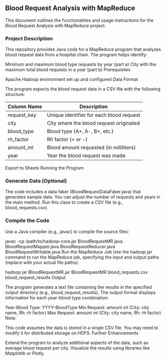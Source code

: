 ## Blood Request Analysis with MapReduce

This document outlines the functionalities and usage instructions for the Blood Request Analysis with MapReduce project.

### Project Description

This repository provides Java code for a MapReduce program that analyzes blood request data from a hospital chain. The program helps identify:

Minimum and maximum blood type requests by year (part a)
City with the maximum total blood requests in a year (part b)
Prerequisites

Apache Hadoop environment set up and configured
Data Format

The program expects the blood request data in a CSV file with the following structure:

| Column Name | Description |
|---|---|
| request_key | Unique identifier for each blood request |
| city | City where the blood request originated |
| blood_type | Blood type (A+, A-, B+, etc.) |
| rh_factor | Rh factor (+ or -) |
| amount_ml | Blood amount requested (in milliliters) |
| year | Year the blood request was made |


Export to Sheets
Running the Program

### Generate Data (Optional)
The code includes a data faker (BloodRequestDataFaker.java) that generates sample data. You can adjust the number of requests and years in the main method. Run this class to create a CSV file (e.g., blood_requests.csv).

### Compile the Code
Use a Java compiler (e.g., javac) to compile the source files:

javac -cp /path/to/hadoop-core.jar BloodRequestMR.java BloodRequestMapper.java BloodRequestReducer.java BloodRequestWritable.java
Run the MapReduce Job
Use the hadoop jar command to run the MapReduce job, specifying the input and output paths (replace with your actual file paths):

hadoop jar BloodRequestMR.jar BloodRequestMR blood_requests.csv blood_request_results
Output

The program generates a text file containing the results in the specified output directory (e.g., blood_request_results). The output format displays information for each year-blood type combination:

Year-Blood Type: YYYY-BloodType
Min Request: amount ml (City: city name, Rh: rh factor)
Max Request: amount ml (City: city name, Rh: rh factor)
Note:

This code assumes the data is stored in a single CSV file. You may need to modify it for distributed storage on HDFS.
Further Enhancements

Extend the program to analyze additional aspects of the data, such as average blood request per city.
Visualize the results using libraries like Matplotlib or Plotly.






